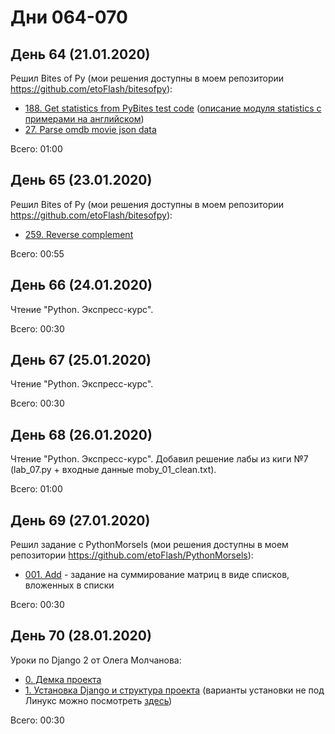# Дни 064-070

## День 64 (21.01.2020)

Решил Bites of Py (мои решения доступны в моем репозитории https://github.com/etoFlash/bitesofpy):

* [188. Get statistics from PyBites test code](https://codechalleng.es/bites/188/) ([описание модуля statistics с примерами на английском](https://pymotw.com/3/statistics/index.html))
* [27. Parse omdb movie json data](https://codechalleng.es/bites/27/)

Всего: 01:00

## День 65 (23.01.2020)

Решил Bites of Py (мои решения доступны в моем репозитории https://github.com/etoFlash/bitesofpy):

* [259. Reverse complement](https://codechalleng.es/bites/259/)

Всего: 00:55

## День 66 (24.01.2020)

Чтение "Python. Экспресс-курс".

Всего: 00:30

## День 67 (25.01.2020)

Чтение "Python. Экспресс-курс".

Всего: 00:30

## День 68 (26.01.2020)

Чтение "Python. Экспресс-курс". Добавил решение лабы из киги №7 (lab_07.py + входные данные moby_01_clean.txt).

Всего: 01:00

## День 69 (27.01.2020)

Решил задание с PythonMorsels (мои решения доступны в моем репозитории https://github.com/etoFlash/PythonMorsels):

* [001. Add](https://github.com/etoFlash/PythonMorsels/tree/master/add) - задание на суммирование матриц в виде списков, вложенных в списки

Всего: 00:30

## День 70 (28.01.2020)

Уроки по Django 2 от Олега Молчанова:

* [0. Демка проекта](https://youtu.be/T0Xi8gWDrQ0)
* [1. Установка Django и структура проекта](https://youtu.be/hIqcDEUBi5A) (варианты установки не под Линукс можно посмотреть [здесь](https://tutorial.djangogirls.org/ru/django_installation/))

Всего: 00:30
